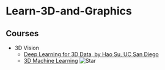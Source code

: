 # Learn-3D-and-Graphics

## Courses
- 3D Vision
    - [Deep Learning for 3D Data, by Hao Su, UC San Diego](https://haosulab.github.io/ml-meets-geometry/FA23/index.html)
    - [3D Machine Learning](https://github.com/timzhang642/3D-Machine-Learning) ![Star](https://img.shields.io/github/stars/timzhang642/3D-Machine-Learning.svg?style=social&label=Star)